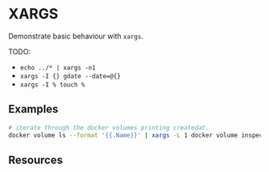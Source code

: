 # XARGS

Demonstrate basic behaviour with `xargs`.  

TODO:

* `echo ../* | xargs -n1`
* `xargs -I {} gdate --date=@{}`
* `xargs -I % touch %`

## Examples

```sh
# iterate through the docker volumes printing createdat.  
docker volume ls --format '{{.Name}}' | xargs -L 1 docker volume inspect | jq -s -c '.[][0] | {CreatedAt, Name}'
```

## Resources
